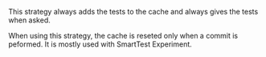 This strategy always adds the tests to the cache and always gives the tests when asked.

When using this strategy, the cache is reseted only when a commit is peformed. It is mostly used with SmartTest Experiment. 